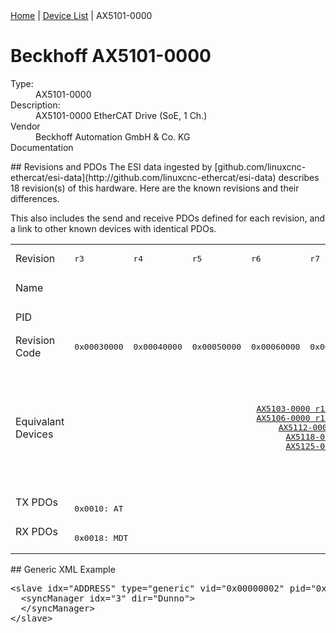 <div class="nav"><a href="/esi-data">Home</a> | <a href="/esi-data/devices">Device List</a> | AX5101-0000</div>

#  Beckhoff AX5101-0000

<dl>
  <dt>Type:</dt><dd>AX5101-0000</dd>
  <dt>Description:</dt><dd>AX5101-0000 EtherCAT Drive (SoE, 1 Ch.)</dd>
  <dt>Vendor</dt><dd>Beckhoff Automation GmbH & Co. KG</dd>
  <dt>Documentation</dt><dd><a href=""></a></dd>
</dl>
## Revisions and PDOs
The ESI data ingested by [github.com/linuxcnc-ethercat/esi-data](http://github.com/linuxcnc-ethercat/esi-data) describes 18 revision(s) of this hardware.  Here are the known revisions and their differences.

This also includes the send and receive PDOs defined for each revision, and a link to other known devices with identical PDOs.

<table>
<tr >
<td class="first">Revision</td>
<td ><pre>r3</pre></td>
<td ><pre>r4</pre></td>
<td ><pre>r5</pre></td>
<td ><pre>r6</pre></td>
<td ><pre>r7</pre></td>
<td ><pre>r8</pre></td>
<td ><pre>r9</pre></td>
<td ><pre>r10</pre></td>
<td ><pre>r11</pre></td>
<td ><pre>r12</pre></td>
<td ><pre>r200</pre></td>
<td ><pre>r201</pre></td>
<td ><pre>r202</pre></td>
<td ><pre>r203</pre></td>
<td ><pre>r210</pre></td>
<td ><pre>r212</pre></td>
<td ><pre>r213</pre></td>
<td ><pre>r214</pre></td>
</tr>
<tr >
<td class="first">Name</td>
<td  colspan=18 align="center"><pre>AX5101-0000 EtherCAT Drive (SoE, 1 Ch.)</pre></td>
</tr>
<tr >
<td class="first">PID</td>
<td  colspan=18 align="center"><pre>0x13ed6012</pre></td>
</tr>
<tr >
<td class="first">Revision Code</td>
<td ><pre>0x00030000</pre></td>
<td ><pre>0x00040000</pre></td>
<td ><pre>0x00050000</pre></td>
<td ><pre>0x00060000</pre></td>
<td ><pre>0x00070000</pre></td>
<td ><pre>0x00080000</pre></td>
<td ><pre>0x00090000</pre></td>
<td ><pre>0x000a0000</pre></td>
<td ><pre>0x000b0000</pre></td>
<td ><pre>0x000c0000</pre></td>
<td ><pre>0x00c80000</pre></td>
<td ><pre>0x00c90000</pre></td>
<td ><pre>0x00ca0000</pre></td>
<td ><pre>0x00cb0000</pre></td>
<td ><pre>0x00d20000</pre></td>
<td ><pre>0x00d40000</pre></td>
<td ><pre>0x00d50000</pre></td>
<td ><pre>0x00d60000</pre></td>
</tr>
<tr >
<td class="first">Equivalant Devices</td>
<td  colspan=10 align="center"><pre><a href="AX5103-0000">AX5103-0000 r10,r11,r12,r3,r4,r5,r6,r7,r8,r9</a><br/><a href="AX5106-0000">AX5106-0000 r10,r11,r12,r3,r4,r5,r6,r7,r8,r9</a><br/><a href="AX5112-0000">AX5112-0000 r10,r11,r12,r6,r7,r8,r9</a><br/><a href="AX5118-0000">AX5118-0000 r10,r11,r12,r7,r8,r9</a><br/><a href="AX5125-0000">AX5125-0000 r10,r11,r12,r7,r8,r9</a></pre></td>
<td  colspan=8 align="center"><pre><a href="AX5103-0000">AX5103-0000 r200,r201,r202,r203,r210,r212,r213,r214</a><br/><a href="AX5106-0000">AX5106-0000 r200,r201,r202,r203,r210,r212,r213,r214</a><br/><a href="AX5112-0000">AX5112-0000 r200,r201,r202,r203,r210,r212,r213,r214</a><br/><a href="AX5118-0000">AX5118-0000 r200,r201,r202,r203,r210,r212,r213,r214</a><br/><a href="AX5125-0000">AX5125-0000 r200,r201,r202,r203,r210,r212,r213,r214</a><br/><a href="AX5140-0000">AX5140-0000 r200,r201,r202,r203,r210,r212,r213,r214</a><br/><a href="AX5160-0000">AX5160-0000 r201,r202,r203,r210,r212,r213,r214</a><br/><a href="AX5172-0000">AX5172-0000 r201,r202,r203,r210,r212,r213,r214</a><br/><a href="AX5190-0000">AX5190-0000 r203,r210,r212,r213,r214</a><br/><a href="AX5191-0000">AX5191-0000 r203,r210,r212,r213,r214</a><br/><a href="AX5192-0000">AX5192-0000 r203,r210,r212,r213,r214</a><br/><a href="AX5193-0000">AX5193-0000 r203,r210,r212,r213,r214</a></pre></td>
</tr>
<tr class="txpdo pdosection">
<td class="first" rowspan=1 valign=top>TX PDOs</td>
<td colspan=18 align="left"><pre>0x0010: AT</pre></td>
<td></td>
</tr>
<tr class="rxpdo pdosection">
<td class="first" rowspan=1 valign=top>RX PDOs</td>
<td colspan=18 align="left"><pre>0x0018: MDT</pre></td>
<td></td>
</tr>
</table>
## Generic XML Example
<pre class="xml">
&lt;slave idx="ADDRESS" type="generic" vid="0x00000002" pid="0x13ed6012" configPdos="true"&gt;
  &lt;syncManager idx="3" dir="Dunno"&gt;
  &lt;/syncManager&gt;
&lt;/slave&gt;
</pre>
